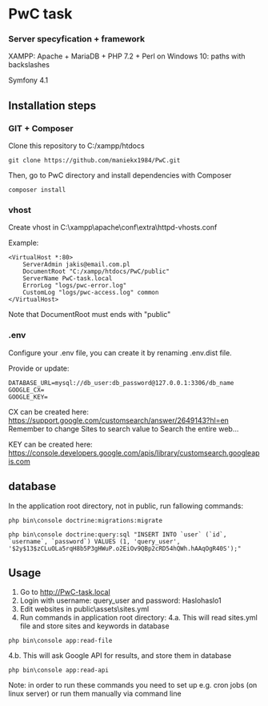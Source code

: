 # PwC task

### Server specyfication + framework
XAMPP: Apache + MariaDB + PHP 7.2 + Perl on Windows 10: paths with backslashes

Symfony 4.1

## Installation steps

### GIT + Composer

Clone this repository to C:/xampp/htdocs
```
git clone https://github.com/maniekx1984/PwC.git
```

Then, go to PwC directory and install dependencies with Composer

```
composer install
```

### vhost
Create vhost in C:\xampp\apache\conf\extra\httpd-vhosts.conf

Example:
```
<VirtualHost *:80>
    ServerAdmin jakis@email.com.pl
    DocumentRoot "C:/xampp/htdocs/PwC/public"
    ServerName PwC-task.local
    ErrorLog "logs/pwc-error.log"
    CustomLog "logs/pwc-access.log" common
</VirtualHost>
```
Note that DocumentRoot must ends with "public"


### .env
Configure your .env file, you can create it by renaming .env.dist file.

Provide or update:
```
DATABASE_URL=mysql://db_user:db_password@127.0.0.1:3306/db_name
GOOGLE_CX=
GOOGLE_KEY=
```

CX can be created here: https://support.google.com/customsearch/answer/2649143?hl=en
Remember to change Sites to search value to Search the entire web...

KEY can be created here: https://console.developers.google.com/apis/library/customsearch.googleapis.com

## database
In the application root directory, not in public, run fallowing commands:
```
php bin\console doctrine:migrations:migrate
```
```
php bin\console doctrine:query:sql "INSERT INTO `user` (`id`, `username`, `password`) VALUES (1, 'query_user', '$2y$13$zCLuOLa5rqH8b5P3gHWuP.o2EiOv9QBp2cRD54hQWh.hAAqOgR40S');"
```

## Usage


1. Go to http://PwC-task.local
2. Login with username: query_user and password: Haslohaslo1
3. Edit websites in public\assets\sites.yml
4. Run commands in application root directory:
4.a. This will read sites.yml file and store sites and keywords in database
```
php bin\console app:read-file
```
4.b. This will ask Google API for results, and store them in database
```
php bin\console app:read-api
```

Note: in order to run these commands you need to set up e.g. cron jobs (on linux server) or run them manually via command line
